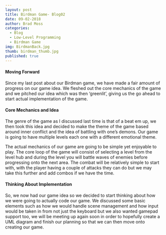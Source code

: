 ```yaml
---
layout: post
title: Birdman Game- Blog02
date: 09-02-2018
author: Brad Moss
categories:
  - Blog
  - Low-Level Programming
  - Birdman Game
img: BirdmanBack.jpg
thumb: birdman_thumb.jpg
published: true
---
```

#### Moving Forward

Since my last post about our Birdman game, we have made a fair amount of progress on our game idea. We fleshed out the core mechanics of the game and we pitched our idea which was then ‘greenlit’, giving us the go ahead to start actual implementation of the game.

<!--more-->

#### Core Mechanics and Idea

The genre of the game as I discussed last time is that of a beat em up, we then took this idea and decided to make the theme of the game based around inner conflict and the idea of battling with one’s demons. Our game is going to have multiple levels each one with a different emotional theme. 

The actual mechanics of our game are going to be simple yet enjoyable to play. The core loop of the game will consist of selecting a level from the level hub and during the level you will battle waves of enemies before progressing onto the next area. The combat will be relatively simple to start with, with the player having a couple of attacks they can do but we may take this further and add combos if we have the time.

#### Thinking About Implementation

So, we now had our game idea so we decided to start thinking about how we were going to actually code our game. We discussed some basic elements such as how we would handle scene management and how input would be taken in from not just the keyboard but we also wanted gamepad support too, we will be meeting up again soon in order to hopefully create a UML diagram and finish our planning so that we can then move onto creating our game.
